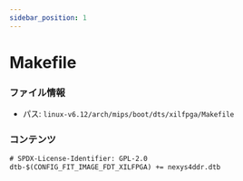 ```yaml
---
sidebar_position: 1
---
```

# Makefile

### ファイル情報

- パス: `linux-v6.12/arch/mips/boot/dts/xilfpga/Makefile`

### コンテンツ

```txt
# SPDX-License-Identifier: GPL-2.0
dtb-$(CONFIG_FIT_IMAGE_FDT_XILFPGA)	+= nexys4ddr.dtb

```
